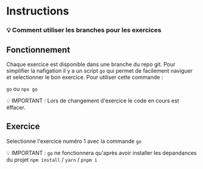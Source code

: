 # Instructions
### 💡 Comment utiliser les branches pour les exercices 

## Fonctionnement 

Chaque exercice est disponible dans une branche du repo git. Pour simplifier la nafigation il y a un script `go` qui permet de facilement naviguer et selectionner le bon exercice. Pour utiliser cette commande : 

`go` ou `npx go`

💡 IMPORTANT : Lors de changement d'exercice le code en cours est éffacer.

## Exercice

Selectionne l'exercice numéro 1 avec la commande `go`

💡 IMPORTANT :  `go` ne fonctionnera qu'après avoir installer les depandances du projet `npm install` / `yarn` / `pnpm i`